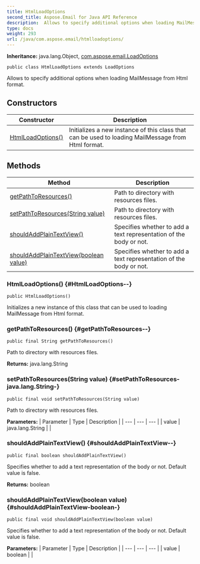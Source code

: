 ```yaml
---
title: HtmlLoadOptions
second_title: Aspose.Email for Java API Reference
description:  Allows to specify additional options when loading MailMessage from Html format.
type: docs
weight: 293
url: /java/com.aspose.email/htmlloadoptions/
---
```

**Inheritance:**
java.lang.Object, [com.aspose.email.LoadOptions](../../com.aspose.email/loadoptions)
```
public class HtmlLoadOptions extends LoadOptions
```

Allows to specify additional options when loading MailMessage from Html format.
## Constructors

| Constructor | Description |
| --- | --- |
| [HtmlLoadOptions()](#HtmlLoadOptions--) | Initializes a new instance of this class that can be used to loading MailMessage from Html format. |
## Methods

| Method | Description |
| --- | --- |
| [getPathToResources()](#getPathToResources--) | Path to directory with resources files. |
| [setPathToResources(String value)](#setPathToResources-java.lang.String-) | Path to directory with resources files. |
| [shouldAddPlainTextView()](#shouldAddPlainTextView--) | Specifies whether to add a text representation of the body or not. |
| [shouldAddPlainTextView(boolean value)](#shouldAddPlainTextView-boolean-) | Specifies whether to add a text representation of the body or not. |
### HtmlLoadOptions() {#HtmlLoadOptions--}
```
public HtmlLoadOptions()
```


Initializes a new instance of this class that can be used to loading MailMessage from Html format.

### getPathToResources() {#getPathToResources--}
```
public final String getPathToResources()
```


Path to directory with resources files.

**Returns:**
java.lang.String
### setPathToResources(String value) {#setPathToResources-java.lang.String-}
```
public final void setPathToResources(String value)
```


Path to directory with resources files.

**Parameters:**
| Parameter | Type | Description |
| --- | --- | --- |
| value | java.lang.String |  |

### shouldAddPlainTextView() {#shouldAddPlainTextView--}
```
public final boolean shouldAddPlainTextView()
```


Specifies whether to add a text representation of the body or not. Default value is false.

**Returns:**
boolean
### shouldAddPlainTextView(boolean value) {#shouldAddPlainTextView-boolean-}
```
public final void shouldAddPlainTextView(boolean value)
```


Specifies whether to add a text representation of the body or not. Default value is false.

**Parameters:**
| Parameter | Type | Description |
| --- | --- | --- |
| value | boolean |  |

